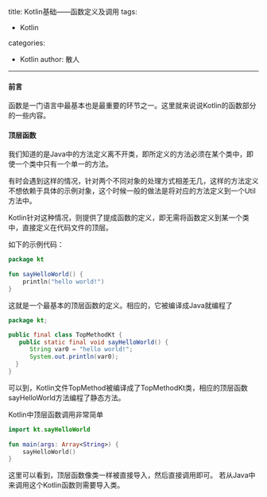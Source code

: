 
title: Kotlin基础——函数定义及调用
tags:
  - Kotlin

categories:
  - Kotlin
author: 散人
---

#### 前言
函数是一门语言中最基本也是最重要的环节之一。这里就来说说Kotlin的函数部分的一些内容。

#### 顶层函数
我们知道的是Java中的方法定义离不开类，即所定义的方法必须在某个类中，即使一个类中只有一个单一的方法。

有时会遇到这样的情况，针对两个不同对象的处理方式相差无几，这样的方法定义不想依赖于具体的示例对象，这个时候一般的做法是将对应的方法定义到一个Util方法中。

Kotlin针对这种情况，则提供了提成函数的定义，即无需将函数定义到某一个类中，直接定义在代码文件的顶层。

如下的示例代码：
```Kotlin
package kt  
  
fun sayHelloWorld() {  
    println("hello world!")  
}
```
这就是一个最基本的顶层函数的定义。相应的，它被编译成Java就编程了
```Java
package kt;  

public final class TopMethodKt {  
   public static final void sayHelloWorld() {  
      String var0 = "hello world!";  
      System.out.println(var0);  
  }  
}
```
可以到，Kotlin文件TopMethod被编译成了TopMethodKt类，相应的顶层函数sayHelloWorld方法编程了静态方法。

Kotlin中顶层函数调用非常简单
```Kotlin
import kt.sayHelloWorld  
  
fun main(args: Array<String>) {  
    sayHelloWorld()  
}
```

这里可以看到，顶层函数像类一样被直接导入，然后直接调用即可。
若从Java中来调用这个Kotlin函数则需要导入类。
```
```
<!--stackedit_data:
eyJoaXN0b3J5IjpbMTc2NzQ2OTk2MiwxMTA4OTExMTc4LC0xMD
QwMDY5OTg2LC0yNzkwMjA4NDksMTI4MTI4NDMwMywxNjUzMzA0
MDgwLC0xNjA1NzUwNTA1LC03NTY0MzA4ODJdfQ==
-->